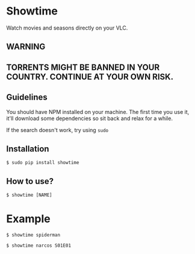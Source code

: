 Showtime
========

Watch movies and seasons directly on your VLC.


WARNING
-------

## TORRENTS MIGHT BE BANNED IN YOUR COUNTRY. CONTINUE AT YOUR OWN RISK.


Guidelines
----------

You should have NPM installed on your machine. The first time you use it, it'll download some dependencies so sit back and relax for a while. 

If the search doesn't work, try using `sudo`


Installation
------------

```
$ sudo pip install showtime
```

How to use?
-----------

```
$ showtime [NAME]
```

# Example

```
$ showtime spiderman
```

```
$ showtime narcos S01E01
```
